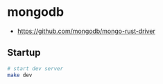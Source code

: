# mongodb

- https://github.com/mongodb/mongo-rust-driver

## Startup

```bash
# start dev server
make dev
```
